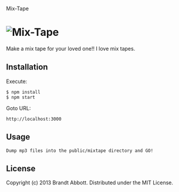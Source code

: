 Mix-Tape

![Mix-Tape](https://raw.github.com/brandtabbott/mix-tape/master/public/img/mixtape.gif)
================
Make a mix tape for your loved one!!  I love mix tapes.

Installation
------------

Execute:

    $ npm install
    $ npm start

Goto URL:

    http://localhost:3000

Usage
------------
    Dump mp3 files into the public/mixtape directory and GO!

License
-------
Copyright (c) 2013 Brandt Abbott. Distributed under the MIT License.